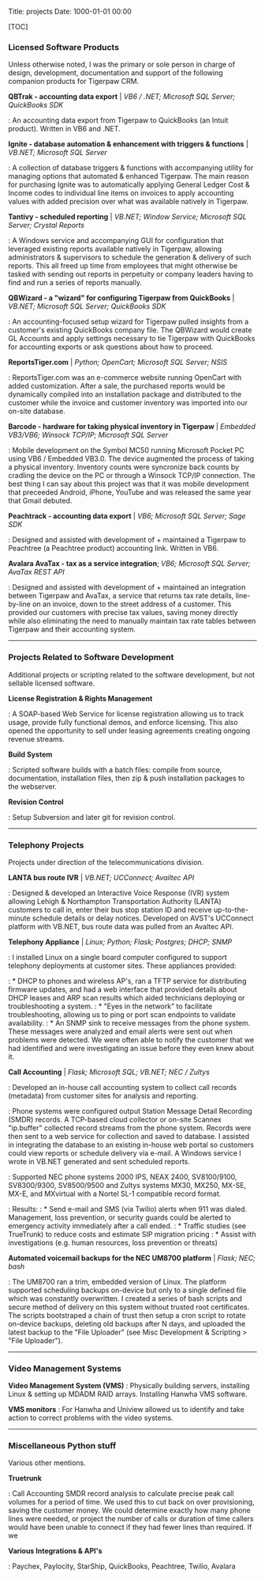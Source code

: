 Title: projects
Date: 1000-01-01 00:00

[TOC]

### Licensed Software Products
Unless otherwise noted, I was the primary or sole person in charge of design, development, documentation and support of the following companion products for Tigerpaw CRM.

**QBTrak - accounting data export** | *VB6 / .NET; Microsoft SQL Server; QuickBooks SDK*

:   An accounting data export from Tigerpaw to QuickBooks (an Intuit product). Written in VB6 and .NET.


**Ignite - database automation & enhancement with triggers & functions** | *VB.NET; Microsoft SQL Server*

: A collection of database triggers & functions with accompanying utility for managing options that automated & enhanced Tigerpaw. The main reason for purchasing Ignite was to automatically applying General Ledger Cost & Income codes to individual line items on invoices to apply accounting values with added precision over what was available natively in Tigerpaw. 


**Tantivy - scheduled reporting** | *VB.NET; Window Service; Microsoft SQL Server; Crystal Reports*

: A Windows service and accompanying GUI for configuration that leveraged existing reports available natively in Tigerpaw, allowing administrators & supervisors to schedule the generation & delivery of such reports. This all freed up time from employees that might otherwise be tasked with sending out reports in perpetuity or company leaders having to find and run a series of reports manually.

**QBWizard - a "wizard" for configuring Tigerpaw from QuickBooks** | *VB.NET; Microsoft SQL Server; QuickBooks  SDK*

: An accounting-focused setup wizard for Tigerpaw pulled insights from a customer's existing QuickBooks company file. The QBWizard would create GL Accounts and apply settings necessary to tie Tigerpaw with QuickBooks for accounting exports or ask questions about how to proceed.

**ReportsTiger.com** | *Python; OpenCart; Microsoft SQL Server; NSIS*

: ReportsTiger.com was an e-commerce website running OpenCart with added customization. After a sale, the purchased reports would be dynamically compiled into an installation package and distributed to the customer while the invoice and customer inventory was imported into our on-site database.

**Barcode - hardware for taking physical inventory in Tigerpaw** | *Embedded VB3/VB6; Winsock TCP/IP; Microsoft SQL Server*

: Mobile development on the Symbol MC50 running Microsoft Pocket PC using VB6 / Embedded VB3.0. The device augmented the process of taking a physical inventory. Inventory counts were syncronize back counts by cradling the device on the PC or through a Winsock TCP/IP connection. The best thing I can say about this project was that it was mobile development that preceeded Android, iPhone, YouTube and was released the same year that Gmail debuted. 

**Peachtrack - accounting data export** | *VB6; Microsoft SQL Server; Sage SDK*

: Designed and assisted with development of + maintained a Tigerpaw to Peachtree (a Peachtree product) accounting link. Written in VB6.

**Avalara AvaTax - tax as a service integration**; *VB6; Microsoft SQL Server; AvaTax REST API*

: Designed and assisted with development of + maintained an integration between Tigerpaw and AvaTax, a service that returns tax rate details, line-by-line on an invoice, down to the street address of a customer. This provided our customers with precise tax values, saving money directly while also eliminating the need to manually maintain tax rate tables between Tigerpaw and their accounting system.

---

### Projects Related to Software Development
Additional projects or scripting related to the software development, but not sellable licensed software.

**License Registration & Rights Management**

: A SOAP-based Web Service for license registration allowing us to track usage, provide fully functional demos, and enforce licensing. This also opened the opportunity to sell under leasing agreements creating ongoing revenue streams.

**Build System**

: Scripted software builds with a batch files: compile from source, documentation, installation files, then zip & push installation packages to the webserver.

**Revision Control**

: Setup Subversion and later git for revision control.

---

### Telephony Projects
Projects under direction of the telecommunications division.

**LANTA bus route IVR** | *VB.NET; UCConnect; Availtec API*

: Designed & developed an Interactive Voice Response (IVR) system allowing Lehigh & Northampton Transportation Authority (LANTA) customers to call in, enter their bus stop station ID and receive up-to-the-minute schedule details or delay notices. Developed on AVST's UCConnect platform with VB.NET, bus route data was pulled from an Avaltec API.

**Telephony Appliance** | *Linux; Python; Flask; Postgres; DHCP; SNMP*

: I installed Linux on a single board computer configured to support telephony deployments at customer sites. These appliances provided:

: * DHCP to phones and wireless AP's, ran a TFTP service for distributing firmware updates, and had a web interface that provided details about DHCP leases and ARP scan results which aided technicians deploying or troubleshooting a system.
: * "Eyes in the network" to facilitate troubleshooting, allowing us to ping or port scan endpoints to validate availability.
: * An SNMP sink to receive messages from the phone system. These messages were analyzed and email alerts were sent out when problems were detected. We were often able to notify the customer that we had identified and were investigating an issue before they even knew about it.

**Call Accounting** | *Flask; Microsoft SQL; VB.NET; NEC / Zultys*

: Developed an in-house call accounting system to collect call records (metadata) from customer sites for analysis and reporting. 

: Phone systems were configured output Station Message Detail Recording (SMDR) records. A TCP-based cloud collector or on-site Scannex "ip.buffer" collected record streams from the phone system. Records were then sent to a web service for collection and saved to database. I assisted in integrating the database to an existing in-house web portal so customers could view reports or schedule delivery via e-mail. A Windows service I wrote in VB.NET generated and sent scheduled reports.

: Supported NEC phone systems 2000 IPS, NEAX 2400, SV8100/9100, SV8300/9300, SV8500/9500 and Zultys systems MX30, MX250, MX-SE, MX-E, and MXvirtual with a Nortel SL-1 compatible record format.

: Results:
: * Send e-mail and SMS (via Twilio) alerts when 911 was dialed. Management, loss prevention, or security guards could be alerted to emergency activity immediately after a call ended.
: * Traffic studies (see TrueTrunk) to reduce costs and estimate SIP migration pricing
: * Assist with investigations (e.g. human resources, loss prevention or threats)

**Automated voicemail backups for the NEC UM8700 platform** | *Flask; NEC; bash*

: The UM8700 ran a trim, embedded version of Linux. The platform supported scheduling backups on-device but only to a single defined file which was constantly overwritten. I created a series of bash scripts and secure method of delivery on this system without trusted root certificates. The scripts bootstraped a chain of trust then setup a cron script to rotate on-device backups, deleting old backups after N days, and uploaded the latest backup to the "File Uploader" (see Misc Development & Scripting > "File Uploader").

---

### Video Management Systems

**Video Management System (VMS)**
: Physically building servers, installing Linux & setting up MDADM RAID arrays. Installing Hanwha VMS software.

**VMS monitors**
: For Hanwha and Uniview allowed us to identify and take action to correct problems with the video systems.

---

### Miscellaneous Python stuff
Various other mentions.

**Truetrunk**

: Call Accounting SMDR record analysis to calculate precise peak call volumes for a period of time. We used this to cut back on over provisioning, saving the customer money. We could determine exactly how many phone lines were needed, or project the number of calls or duration of time callers would have been unable to connect if they had fewer lines than required. If we

**Various Integrations & API's**

:  Paychex, Paylocity, StarShip, QuickBooks, Peachtree, Twilio, Avalara

